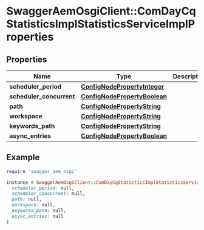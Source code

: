 # SwaggerAemOsgiClient::ComDayCqStatisticsImplStatisticsServiceImplProperties

## Properties

| Name | Type | Description | Notes |
| ---- | ---- | ----------- | ----- |
| **scheduler_period** | [**ConfigNodePropertyInteger**](ConfigNodePropertyInteger.md) |  | [optional] |
| **scheduler_concurrent** | [**ConfigNodePropertyBoolean**](ConfigNodePropertyBoolean.md) |  | [optional] |
| **path** | [**ConfigNodePropertyString**](ConfigNodePropertyString.md) |  | [optional] |
| **workspace** | [**ConfigNodePropertyString**](ConfigNodePropertyString.md) |  | [optional] |
| **keywords_path** | [**ConfigNodePropertyString**](ConfigNodePropertyString.md) |  | [optional] |
| **async_entries** | [**ConfigNodePropertyBoolean**](ConfigNodePropertyBoolean.md) |  | [optional] |

## Example

```ruby
require 'swagger_aem_osgi'

instance = SwaggerAemOsgiClient::ComDayCqStatisticsImplStatisticsServiceImplProperties.new(
  scheduler_period: null,
  scheduler_concurrent: null,
  path: null,
  workspace: null,
  keywords_path: null,
  async_entries: null
)
```

